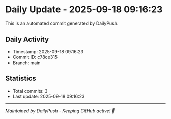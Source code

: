 # Daily Update - 2025-09-18 09:16:23

This is an automated commit generated by DailyPush.

## Daily Activity
- Timestamp: 2025-09-18 09:16:23
- Commit ID: c78ce315
- Branch: main

## Statistics
- Total commits: 3
- Last update: 2025-09-18 09:16:23

---
*Maintained by DailyPush - Keeping GitHub active! 🚀*
